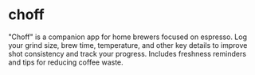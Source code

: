 # choff
"Choff" is a companion app for home brewers focused on espresso. Log your grind size, brew time, temperature, and other key details to improve shot consistency and track your progress. Includes freshness reminders and tips for reducing coffee waste.
